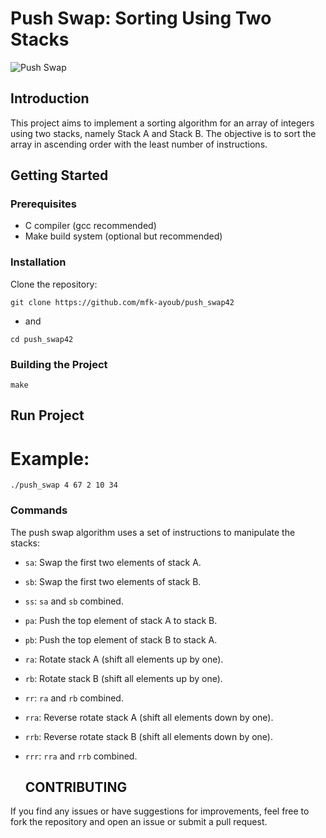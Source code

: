  # Push Swap: Sorting Using Two Stacks
![Push Swap](https://miro.medium.com/v2/resize:fit:720/format:webp/1*_qUuB7vQ716KuLp6bx3-oQ.png)

## Introduction

This project aims to implement a sorting algorithm for an array of integers using two stacks, namely Stack A and Stack B. The objective is to sort the array in ascending order with the least number of instructions.

## Getting Started

### Prerequisites

- C compiler (gcc recommended)
- Make build system (optional but recommended)

### Installation

Clone the repository:

`git clone https://github.com/mfk-ayoub/push_swap42`
- and
  
`cd push_swap42`
### Building the Project
`make`
## Run Project
  # Example:

`./push_swap 4 67 2 10 34`
### Commands

The push swap algorithm uses a set of instructions to manipulate the stacks:

- `sa`: Swap the first two elements of stack A.
- `sb`: Swap the first two elements of stack B.
- `ss`: `sa` and `sb` combined.
- `pa`: Push the top element of stack A to stack B.
- `pb`: Push the top element of stack B to stack A.
- `ra`: Rotate stack A (shift all elements up by one).
- `rb`: Rotate stack B (shift all elements up by one).
- `rr`: `ra` and `rb` combined.
- `rra`: Reverse rotate stack A (shift all elements down by one).
- `rrb`: Reverse rotate stack B (shift all elements down by one).
- `rrr`: `rra` and `rrb` combined.
  
  ## CONTRIBUTING

If you find any issues or have suggestions for improvements, feel free to fork the repository and open an issue or submit a pull request.
